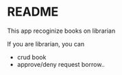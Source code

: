 # README

This app recoginize books on librarian 

If you are librarian, you can
* crud book
* approve/deny request borrow.. 

